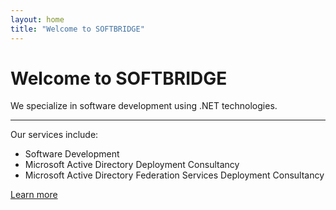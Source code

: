 ```yaml
---
layout: home
title: "Welcome to SOFTBRIDGE"
---
```


<div class="jumbotron text-center">
  <h1 class="display-4">Welcome to SOFTBRIDGE</h1>
  <p class="lead">We specialize in software development using .NET technologies.</p>
  <hr class="my-4">
  <p>Our services include:</p>
  <ul class="list-unstyled">
    <li>Software Development</li>
    <li>Microsoft Active Directory Deployment Consultancy</li>
    <li>Microsoft Active Directory Federation Services Deployment Consultancy</li>
  </ul>
  <a class="btn btn-primary btn-lg" href="/about/" role="button">Learn more</a>
</div>
